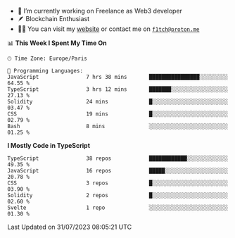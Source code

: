 - 🔭 I’m currently working on Freelance as Web3 developer
- 🪶 Blockchain Enthusiast
- 👨‍💻 You can visit my [website](https://f1tch.xyz) or contact me on [`f1tch@proton.me`](mailto:f1tch@proton.me)

<!--START_SECTION:waka-->
📊 **This Week I Spent My Time On** 

```text
🕑︎ Time Zone: Europe/Paris

💬 Programming Languages: 
JavaScript               7 hrs 38 mins       ████████████████░░░░░░░░░   64.55 % 
TypeScript               3 hrs 12 mins       ███████░░░░░░░░░░░░░░░░░░   27.13 % 
Solidity                 24 mins             █░░░░░░░░░░░░░░░░░░░░░░░░   03.47 % 
CSS                      19 mins             █░░░░░░░░░░░░░░░░░░░░░░░░   02.79 % 
Bash                     8 mins              ░░░░░░░░░░░░░░░░░░░░░░░░░   01.25 % 
```

**I Mostly Code in TypeScript** 

```text
TypeScript               38 repos            ████████████░░░░░░░░░░░░░   49.35 % 
JavaScript               16 repos            █████░░░░░░░░░░░░░░░░░░░░   20.78 % 
CSS                      3 repos             █░░░░░░░░░░░░░░░░░░░░░░░░   03.90 % 
Solidity                 2 repos             █░░░░░░░░░░░░░░░░░░░░░░░░   02.60 % 
Svelte                   1 repo              ░░░░░░░░░░░░░░░░░░░░░░░░░   01.30 % 
```




 Last Updated on 31/07/2023 08:05:21 UTC
<!--END_SECTION:waka-->
